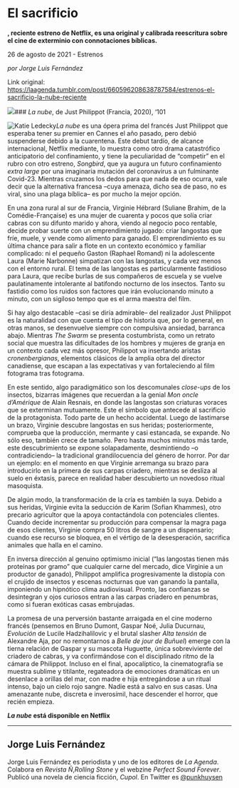 # El sacrificio

**, reciente estreno de Netflix, es una original y calibrada reescritura sobre el cine de exterminio con connotaciones bíblicas.**

26 de agosto de 2021 - Estrenos

_por Jorge Luis Fernández_

Link original: https://laagenda.tumblr.com/post/660596208638787584/estrenos-el-sacrificio-la-nube-reciente

![](https://64.media.tumblr.com/0ab6cf231fe711976556d64d05487d91/0f5097e839ce8b84-7a/s500x750/c93987e427a48994def5bd938425f9dbbc83f58d.jpg)### *La nube*, de Just Philippot (Francia, 2020), ‘101

![Katie Ledecky](https://64.media.tumblr.com/88d3a294759305e0f946d0b3a9389a73/0f5097e839ce8b84-d5/s400x600/c38fc79ac92d162a86a5b100385284a27c29791d.jpg)*La nube* es una ópera prima del francés Just Philippot que esperaba tener su premier en Cannes el año pasado, pero debió suspenderse debido a la cuarentena. Este debut tardío, de alcance internacional, Netflix mediante, lo muestra como otro drama catastrófico anticipatorio del confinamiento, y tiene la peculiaridad de “competir” en el rubro con otro estreno, *Songbird*, que ya augura un futuro confinamiento *extra large* por una imaginaria mutación del coronavirus a un fulminante Covid-23. Mientras cruzamos los dedos para que nada de eso ocurra, vale decir que la alternativa francesa –cuya amenaza, dicho sea de paso, no es viral, sino una plaga bíblica– es por mucho la mejor opción. 

En una zona rural al sur de Francia, Virginie Hébrard (Suliane Brahim, de la Comédie-Française) es una mujer de cuarenta y pocos que solía criar cabras con su difunto marido y ahora, viendo al negocio poco rentable, decide probar suerte con un emprendimiento jugado: criar langostas que fríe, muele, y vende como alimento para ganado. El emprendimiento es su última chance para salir a flote en un contexto económico y familiar complicado: ni el pequeño Gaston (Raphael Romand) ni la adolescente Laura (Marie Narbonne) simpatizan con las langostas, y cada vez menos con el entorno rural. El tema de las langostas es particularmente fastidioso para Laura, que recibe burlas de sus compañeros de escuela y se vuelve paulatinamente intolerante al batifondo nocturno de los insectos. Tanto su fastidio como los ruidos son factores que irán evolucionando minuto a minuto, con un sigiloso tempo que es el arma maestra del film. 

Si hay algo destacable –casi se diría admirable– del realizador Just Philippot es la naturalidad con que cuenta el tipo de historia que, por lo general, en otras manos, se desenvuelve siempre con compulsiva ansiedad, barranca abajo. Mientras *The Swarm* se presenta costumbrista, como un retrato social que muestra las dificultades de los hombres y mujeres de granja en un contexto cada vez más opresor, Philippot va insertando aristas *cronenbergianas*, elementos clásicos de la amplia obra del director canadiense, que escapan a las expectativas y van fortaleciendo al film fotograma tras fotograma. 

En este sentido, algo paradigmático son los descomunales *close-ups* de los insectos, bizarras imágenes que recuerdan a la genial *Mon oncle d’Amérique* de Alain Resnais, en donde las langostas son criaturas voraces que se exterminan mutuamente. Este el símbolo que antecede al sacrificio de la protagonista. Todo parte de un hecho accidental. Luego de lastimarse un brazo, Virginie descubre langostas en sus heridas; posteriormente, comprueba que la producción, mermante y casi estancada, se expande. No sólo eso, también crece de tamaño. Pero hasta muchos minutos más tarde, este descubrimiento se expone solapadamente, desmintiendo –o contradiciendo– la tradicional grandilocuencia del género de horror. Por dar un ejemplo: en el momento en que Virginie arremanga su brazo para introducirlo en la primera de sus carpas criadero, mientras se desliza al suelo en éxtasis, parece en realidad haber descubierto un novedoso ritual masoquista. 

De algún modo, la transformación de la cría es también la suya. Debido a sus heridas, Virginie evita la seducción de Karim (Sofian Khammes), otro precario agricultor que la apoya contactándola con potenciales clientes. Cuando decide incrementar su producción para compensar la magra paga de esos clientes, Virginie compra 50 litros de sangre a un dispensario; cuando ese recurso se bloquea, en el vértigo de la desesperación, sacrifica animales que halla en el camino.

En inversa dirección al genuino optimismo inicial (“las langostas tienen más proteínas por gramo” que cualquier carne del mercado, dice Virginie a un productor de ganado), Philippot amplifica progresivamente la distopía con el crujido de insectos y escenas nocturnas que van ganando la pantalla, imponiendo un hipnótico clima audiovisual. Pronto, las confianzas se desintegran y ojos curiosos entran a las carpas criadero en penumbras, como si fueran exóticas casas embrujadas.

La promesa de una perversión bastante arraigada en el cine moderno francés (pensemos en Bruno Dumont, Gaspar Noé, Julia Ducurnau, *Evolución* de Lucile Hadzihalilovic y el brutal slasher *Alta tensión* de Alexandre Aja, por no remontarnos a *Belle de jour de Buñuel*) emerge con la tierna relación de Gaspar y su mascota Huguette, única sobreviviente del criadero de cabras, y va confirmándose con el disciplinado ritmo de la cámara de Philippot. Incluso en el final, apocalíptico, la cinematografía se muestra sublime y titilante, regateadora de emociones dramáticas en un desenlace a orillas del mar, con madre e hija entregándose a un ritual intenso, bajo un cielo rojo sangre. Nadie está a salvo en sus casas. Una amenazante nube, discreta e inverosímil, hace descender el horror, que recién empieza.

***La nube* está disponible en Netflix**

  




---

Jorge Luis Fernández
--------------------

 Jorge Luis Fernández es periodista y uno de los editores de *La Agenda*. Colabora en *Revista Ñ*,*Rolling Stone* y el webzine *Perfect Sound Forever*. Publicó una novela de ciencia ficción, *Cupol*. En Twitter es [@punkhuysen](https://twitter.com/punkhuysen)


